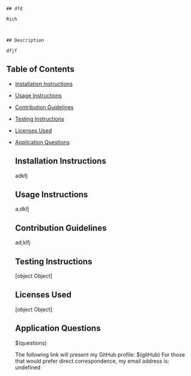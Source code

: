 
    
    ## dfd

    Rich

  
    
    ## Description
    
    dfjf
  
    
## Table of Contents
* [Installation Instructions](#installation-instructions)
* [Usage Instructions](#usage-instructions)
* [Contribution Guidelines](#contribution-guidelines)
* [Testing Instructions](#testing-instructions)
* [Licenses Used](#licenses-used)
* [Application Questions](#application-questions)
    
  
    
    ## Installation Instructions
    
    adkfj
  
    
    ## Usage Instructions
    
    a;dkfj
  
    
    ## Contribution Guidelines
    
    ad;klfj
  
    
    ## Testing Instructions
    
    [object Object]
  
    
    ## Licenses Used
    
    [object Object]
  
    
    ## Application Questions
    
    $(questions)

    The following link will present my GitHub profile: $(gitHub)
    For those that would prefer direct correspondence, my email address is:
    undefined
  
  